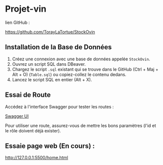 # Projet-vin

lien GitHub : 

https://github.com/TorayLaTortue/StockOvin

## Installation de la Base de Données

1. Créez une connexion avec une base de données appelée `StockOvin`.
2. Ouvrez un script SQL dans DBeaver.
3. Chargez le script `.sql` existant qui se trouve dans le GitHub (Ctrl + Maj + Alt + O) (`Table.sql`) ou copiez-collez le contenu dedans.
4. Lancez le script SQL en entier (Alt + X).

## Essai de Route

Accédez à l'interface Swagger pour tester les routes :

[Swagger UI](http://localhost:8080/swagger-ui/index.html#/)

Pour utiliser une route, assurez-vous de mettre les bons paramètres (l'id et le rôle doivent déjà exister).


## Essaie page web (En cours) : 

http://127.0.0.1:5500/home.html